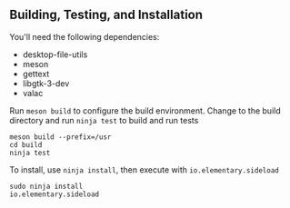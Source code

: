 ## Building, Testing, and Installation

You'll need the following dependencies:

 - desktop-file-utils
 - meson
 - gettext
 - libgtk-3-dev
 - valac

Run `meson build` to configure the build environment. Change to the build directory and run `ninja test` to build and run tests

    meson build --prefix=/usr
    cd build
    ninja test

To install, use `ninja install`, then execute with `io.elementary.sideload`

    sudo ninja install
    io.elementary.sideload
